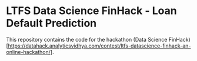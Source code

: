 # LTFS Data Science FinHack - Loan Default Prediction
This repository contains the code for the hackathon (Data Science FinHack)[https://datahack.analyticsvidhya.com/contest/ltfs-datascience-finhack-an-online-hackathon/].
